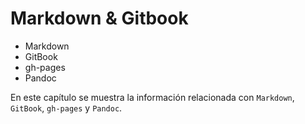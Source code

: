 # Markdown & Gitbook

* Markdown
* GitBook
* gh-pages
* Pandoc

En este capítulo se muestra la información relacionada con `Markdown`, `GitBook`, `gh-pages` y `Pandoc`.
